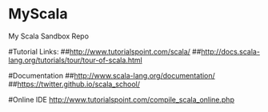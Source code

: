 # MyScala
My Scala Sandbox Repo

#Tutorial Links:
##http://www.tutorialspoint.com/scala/
##http://docs.scala-lang.org/tutorials/tour/tour-of-scala.html

#Documentation
##http://www.scala-lang.org/documentation/
##https://twitter.github.io/scala_school/
 
 
#Online IDE
http://www.tutorialspoint.com/compile_scala_online.php 